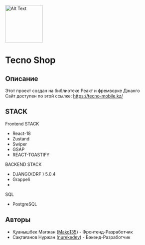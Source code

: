 <img src="https://d3fyizz0b46qgr.cloudfront.net/ru/newfileadmin/tecno/img/favicon-114db49/favicon-32x32.png" alt="Alt Text" style="height: 120px; object-fit: contain;">

# Tecno Shop
## Описание

Этот проект создан на библиотеке Реакт и фремворке Джанго
<br />
Сайт доступен по этой ссылке: https://tecno-mobile.kz/


## STACK

Frontend STACK
- React-18
- Zustand
- Swiper
- GSAP
- REACT-TOASTIFY

BACKEND STACK
- DJANGO(DRF ) 5.0.4
- Grappeli
- 

SQL
- PostgreSQL

## Авторы

- Қуанышбек Мағжан ([Mako135](https://github.com/Mako135)) - Фронтенд-Разработчик 
- Сақтағанов Нұржан ([nurekedev](https://github.com/nurekedev)) - Бэкенд-Разработчик
